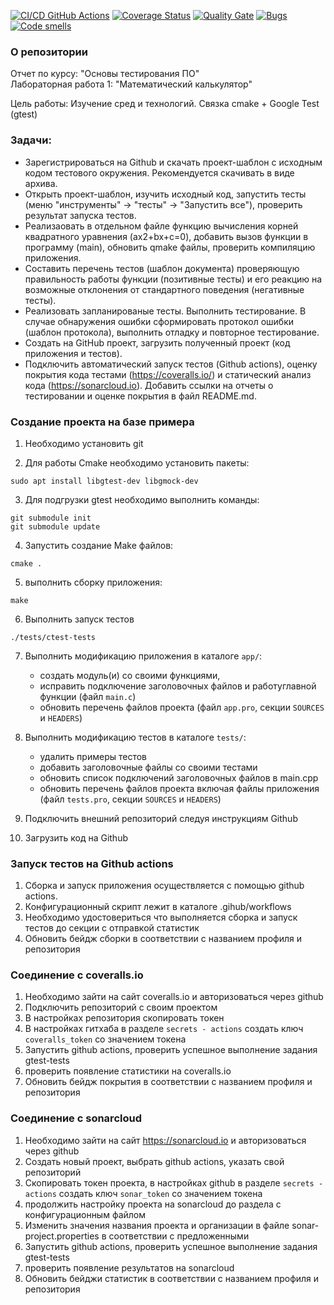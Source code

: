 [![CI/CD GitHub Actions](https://github.com/nikitagordeev10/petrsu-unit-testing-001-bundle-cmake-gtest/actions/workflows/test-action.yml/badge.svg)](https://github.com/nikitagordeev10/petrsu-unit-testing-001-bundle-cmake-gtest/actions/workflows/test-action.yml)
[![Coverage Status](https://coveralls.io/repos/github/nikitagordeev10/petrsu-unit-testing-001-bundle-cmake-gtest/badge.svg?branch=main)](https://coveralls.io/github/nikitagordeev10/petrsu-unit-testing-001-bundle-cmake-gtest?branch=main)
[![Quality Gate](https://sonarcloud.io/api/project_badges/measure?project=nikitagordeev10_petrsu-unit-testing-001-bundle-cmake-gtest&metric=alert_status)](https://sonarcloud.io/dashboard?id=nikitagordeev10_petrsu-unit-testing-001-bundle-cmake-gtest)
[![Bugs](https://sonarcloud.io/api/project_badges/measure?project=nikitagordeev10_petrsu-unit-testing-001-bundle-cmake-gtest&metric=bugs)](https://sonarcloud.io/summary/new_code?id=nikitagordeev10_petrsu-unit-testing-001-bundle-cmake-gtest)
[![Code smells](https://sonarcloud.io/api/project_badges/measure?project=nikitagordeev10_petrsu-unit-testing-001-bundle-cmake-gtest&metric=code_smells)](https://sonarcloud.io/dashboard?id=nikitagordeev10_petrsu-unit-testing-001-bundle-cmake-gtest)


### О репозитории
Отчет по курсу: "Основы тестирования ПО"\
Лабораторная работа 1: "Математический калькулятор"

Цель работы: Изучение сред и технологий. Связка cmake + Google Test (gtest)

### Задачи:
- Зарегистрироваться на Github и скачать проект-шаблон с исходным кодом тестового окружения. Рекомендуется скачивать в виде архива.
- Открыть проект-шаблон, изучить исходный код, запустить тесты (меню "инструменты" → "тесты" → "Запустить все"), проверить результат запуска тестов.
- Реализаовать в отдельном файле функцию вычисления корней квадратного уравнения (ax2+bx+c=0), добавить вызов функции в программу (main), обновить qmake файлы, проверить компиляцию приложения.
- Составить перечень тестов (шаблон документа) проверяющую правильность работы функции (позитивные тесты) и его реакцию на возможные отклонения от стандартного поведения (негативные тесты).
- Реализовать запланированые тесты. Выполнить тестирование. В случае обнаружения ошибки сформировать протокол ошибки (шаблон протокола), выполнить отладку и повторное тестирование.
- Создать на GitHub проект, загрузить полученный проект (код приложения и тестов).
- Подключить автоматический запуск тестов (Github actions), оценку покрытия кода тестами (https://coveralls.io/) и статический анализ кода (https://sonarcloud.io). Добавить ссылки на отчеты о тестировании и оценке покрытия в файл README.md.

### Создание проекта на базе примера

1. Необходимо установить git

2. Для работы Cmake необходимо установить пакеты:

```
sudo apt install libgtest-dev libgmock-dev
```

3. Для подгрузки gtest необходимо выполнить команды:
```
git submodule init
git submodule update
```

4. Запустить создание Make файлов:
```shell
cmake .
```
5. выполнить сборку приложения:
```shell
make
```
6. Выполнить запуск тестов
```shell
./tests/ctest-tests 
```

7. Выполнить модификацию приложения в каталоге `app/`: 
   - создать модуль(и) со своими функциями, 
   - исправить подключение заголовочных файлов и работуглавной функции (файл `main.c`) 
   - обновить перечень файлов проекта (файл `app.pro`, секции `SOURCES` и `HEADERS`)

8. Выполнить модификацию тестов в каталоге `tests/`:
   - удалить примеры тестов
   - добавить заголовочные файлы со своими тестами
   - обновить список подключений заголовочных файлов в main.cpp
   - обновить перечень файлов проекта включая файлы приложения (файл `tests.pro`, секции `SOURCES` и `HEADERS`)
9. Подключить внешний репозиторий следуя инструкциям Github

10. Загрузить код на Github

### Запуск тестов на Github actions
1. Сборка и запуск приложения осуществляется с помощью github actions.
2. Конфигурационный скрипт лежит в каталоге .gihub/workflows
3. Необходимо удостовериться что выполняется сборка и запуск тестов до секции с отправкой статистик
4. Обновить бейдж сборки в соответствии с названием профиля и репозитория

### Соединение с coveralls.io

1. Необходимо зайти на сайт coveralls.io и авторизоваться через github
2. Подключить репозиторий с своим проектом
3. В настройках репозитория скопировать токен
4. В настройках гитхаба в разделе `secrets - actions` создать ключ `coveralls_token` со значением токена
5. Запустить github actions, проверить успешное выполнение задания gtest-tests
6. проверить появление статистики на coveralls.io
7. Обновить бейдж покрытия в соответствии с названием профиля и репозитория

### Соединение с sonarcloud
1. Необходимо зайти на сайт https://sonarcloud.io и авторизоваться через github
2. Создать новый проект, выбрать github actions, указать свой репозиторий
3. Скопировать токен проекта, в настройках github в разделе `secrets - actions` создать ключ `sonar_token` со значением токена
4. продолжить настройку проекта на sonarcloud до раздела с конфигурационным файлом
5. Изменить значения названия проекта и организации в файле sonar-project.properties в соответствии с предложенными
6. Запустить github actions, проверить успешное выполнение задания gtest-tests
7. проверить появление результатов на sonarcloud
8. Обновить бейджи статистик в соответствии с названием профиля и репозитория

